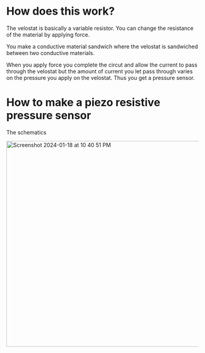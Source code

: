 # How does this work?
The velostat is basically a variable resistor. You can change the resistance of the material by applying force.

You make a conductive material sandwich where the velostat is sandwiched between two conductive materials. 

When you apply force you complete the circut and allow the current to pass through the velostat but the amount of current you let pass through varies on the pressure you apply on the velostat. Thus you get a pressure sensor. 


# How to make a piezo resistive pressure sensor

The schematics

<img width="539" alt="Screenshot 2024-01-18 at 10 40 51 PM" src="https://github.com/jaekim24/Smart_Sock/assets/62858192/43408b08-db71-404e-809e-0b51b8acc830">

